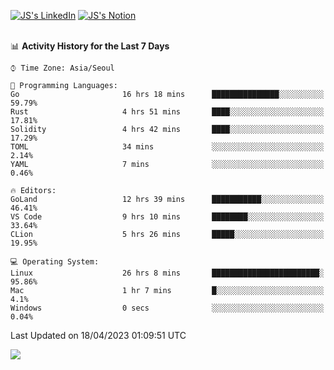 
[![JS's LinkedIn](https://img.shields.io/badge/LinkedIn-blue?style=for-the-badge&logo=linkedin)](https://www.linkedin.com/in/jaeseung-lee-5a2a32139/) 
[![JS's Notion](https://img.shields.io/badge/Notion-black?style=for-the-badge&logo=notion)](https://bit.ly/ljswiki1) <br><br>
<!-- ![JS's GitHub stats](https://github-readme-stats-lemon-five.vercel.app/api?username=tkxkd0159&hide=contribs,prs,stars,issues&show_icons=true&theme=react&include_all_commits=true)   -->
<!-- ![Top Langs](https://github-readme-stats-lemon-five.vercel.app/api/top-langs/?username=tkxkd0159&layout=compact&hide=jupyter%20notebook,scss,html,css&langs_count=10)  -->


<!--START_SECTION:waka-->
📊 **Activity History for the Last 7 Days** 

```text
⌚︎ Time Zone: Asia/Seoul

💬 Programming Languages: 
Go                       16 hrs 18 mins      ███████████████░░░░░░░░░░   59.79% 
Rust                     4 hrs 51 mins       ████░░░░░░░░░░░░░░░░░░░░░   17.81% 
Solidity                 4 hrs 42 mins       ████░░░░░░░░░░░░░░░░░░░░░   17.29% 
TOML                     34 mins             ░░░░░░░░░░░░░░░░░░░░░░░░░   2.14% 
YAML                     7 mins              ░░░░░░░░░░░░░░░░░░░░░░░░░   0.46%

🔥 Editors: 
GoLand                   12 hrs 39 mins      ███████████░░░░░░░░░░░░░░   46.41% 
VS Code                  9 hrs 10 mins       ████████░░░░░░░░░░░░░░░░░   33.64% 
CLion                    5 hrs 26 mins       █████░░░░░░░░░░░░░░░░░░░░   19.95%

💻 Operating System: 
Linux                    26 hrs 8 mins       ████████████████████████░   95.86% 
Mac                      1 hr 7 mins         █░░░░░░░░░░░░░░░░░░░░░░░░   4.1% 
Windows                  0 secs              ░░░░░░░░░░░░░░░░░░░░░░░░░   0.04%

```


 Last Updated on 18/04/2023 01:09:51 UTC
<!--END_SECTION:waka-->

<a href="https://github.com/tkxkd0159/dsalgo">
  <img align="center" src="https://github-readme-stats-lemon-five.vercel.app/api/pin/?username=tkxkd0159&repo=dsalgo&theme=react" />
</a>


<!---
- 🔭 I’m currently working on ...
- 🌱 I’m currently learning blockchain and distributed network
- 👯 I’m looking to collaborate on ...
- 🤔 I’m looking for help with ...
- 💬 Ask me about ...
- 📫 How to reach me: ...
- 😄 Pronouns: ...
- ⚡ Fun fact: ...
-->
